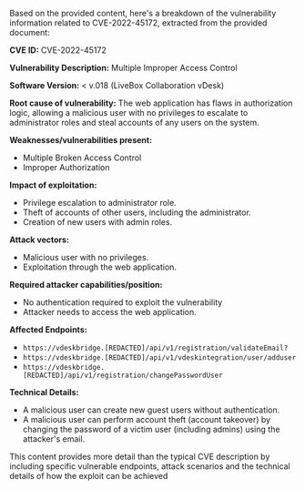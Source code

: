 Based on the provided content, here's a breakdown of the vulnerability information related to CVE-2022-45172, extracted from the provided document:

**CVE ID:** CVE-2022-45172

**Vulnerability Description:** Multiple Improper Access Control

**Software Version:** < v.018 (LiveBox Collaboration vDesk)

**Root cause of vulnerability:** The web application has flaws in authorization logic, allowing a malicious user with no privileges to escalate to administrator roles and steal accounts of any users on the system.

**Weaknesses/vulnerabilities present:**
*   Multiple Broken Access Control
*   Improper Authorization

**Impact of exploitation:**
*   Privilege escalation to administrator role.
*   Theft of accounts of other users, including the administrator.
*   Creation of new users with admin roles.

**Attack vectors:**
*   Malicious user with no privileges.
*   Exploitation through the web application.

**Required attacker capabilities/position:**
* No authentication required to exploit the vulnerability
* Attacker needs to access the web application.

**Affected Endpoints:**
*   `https://vdeskbridge.[REDACTED]/api/v1/registration/validateEmail?`
*   `https://vdeskbridge.[REDACTED]/api/v1/vdeskintegration/user/adduser`
*  `https://vdeskbridge.[REDACTED]/api/v1/registration/changePasswordUser`

**Technical Details:**
*  A malicious user can create new guest users without authentication.
*  A malicious user can perform account theft (account takeover) by changing the password of a victim user (including admins) using the attacker's email.

This content provides more detail than the typical CVE description by including specific vulnerable endpoints, attack scenarios and the technical details of how the exploit can be achieved